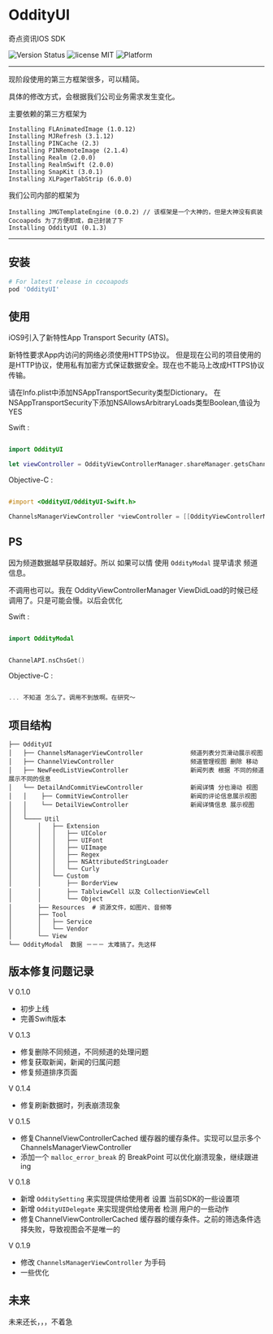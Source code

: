 # OddityUI

奇点资讯IOS SDK

 ![Version Status](https://img.shields.io/badge/OddityUI-1.0.1-brightgreen.svg)
 ![license MIT](https://img.shields.io/cocoapods/l/JSQMessagesViewController.svg)
 ![Platform](https://img.shields.io/badge/platform-ios-lightgrey.svg)

------------------------

现阶段使用的第三方框架很多，可以精简。

具体的修改方式，会根据我们公司业务需求发生变化。

主要依赖的第三方框架为

````
Installing FLAnimatedImage (1.0.12)
Installing MJRefresh (3.1.12)
Installing PINCache (2.3)
Installing PINRemoteImage (2.1.4)
Installing Realm (2.0.0)
Installing RealmSwift (2.0.0)
Installing SnapKit (3.0.1)
Installing XLPagerTabStrip (6.0.0)
````

我们公司内部的框架为
````
Installing JMGTemplateEngine (0.0.2) // 该框架是一个大神的，但是大神没有疯装 Cocoapods 为了方便即成，自己封装了下
Installing OddityUI (0.1.3)
````

------------------------

## 安装

````ruby
# For latest release in cocoapods
pod 'OddityUI'
````

## 使用

iOS9引入了新特性App Transport Security (ATS)。

新特性要求App内访问的网络必须使用HTTPS协议。
但是现在公司的项目使用的是HTTP协议，使用私有加密方式保证数据安全。现在也不能马上改成HTTPS协议传输。

请在Info.plist中添加NSAppTransportSecurity类型Dictionary。
在NSAppTransportSecurity下添加NSAllowsArbitraryLoads类型Boolean,值设为YES

Swift :
````swift

import OddityUI

let viewController = OddityViewControllerManager.shareManager.getsChannelsManagerViewController() // 首先获取UIViewController ，之后怎么跳转或者展示就很简单了

````

Objective-C :
````objective-c

#import <OddityUI/OddityUI-Swift.h>

ChannelsManagerViewController *viewController = [[OddityViewControllerManager shareManager]getsChannelsManagerViewController];
````

## PS

因为频道数据越早获取越好。所以 如果可以情 使用 `OddityModal` 提早请求 频道信息。

不调用也可以。我在 OddityViewControllerManager ViewDidLoad的时候已经调用了。只是可能会慢。以后会优化


Swift :
````swift

import OddityModal


ChannelAPI.nsChsGet()

````

Objective-C :
````objective-c

... 不知道 怎么了。调用不到放啊。在研究～
````

## 项目结构

```
├── OddityUI  
│   ├── ChannelsManagerViewController             频道列表分页滑动展示视图
│   ├── ChannelViewController                     频道管理视图 删除 移动
│   ├── NewFeedListViewController                 新闻列表 根据 不同的频道展示不同的信息
│   └── DetailAndCommitViewController             新闻详情 分也滑动 视图
│   │    ├── CommitViewController                 新闻的评论信息展示视图
│   │    └── DetailViewController                 新闻详情信息 展示视图
│   │
│   └──── Util
│       │   ├── Extension
│       │   │   ├── UIColor
│       │   │   ├── UIFont
│       │   │   ├── UIImage
│       │   │   ├── Regex
│       │   │   ├── NSAttributedStringLoader
│       │   │   └── Curly
│       │   └── Custom
│       │       ├── BorderView
│       │       ├── TablviewCell 以及 CollectionViewCell
│       │       └── Object
│       ├── Resources  # 资源文件，如图片、音频等
│       ├── Tool
│       │   ├── Service
│       │   └── Vendor
│       └── View
└── OddityModal  数据 －－－ 太难搞了。先这样
```

## 版本修复问题记录

V 0.1.0

* 初步上线
* 完善Swift版本

V 0.1.3

* 修复删除不同频道，不同频道的处理问题
* 修复获取新闻，新闻的归属问题
* 修复频道排序页面

V 0.1.4

* 修复刷新数据时，列表崩溃现象

V 0.1.5

* 修复ChannelViewControllerCached 缓存器的缓存条件。实现可以显示多个 ChannelsManagerViewController
* 添加一个 `malloc_error_break` 的 BreakPoint 可以优化崩溃现象，继续跟进ing

V 0.1.8

* 新增 `OdditySetting` 来实现提供给使用者 设置 当前SDK的一些设置项
* 新增 `OddityUIDelegate` 来实现提供给使用者 检测 用户的一些动作
* 修复ChannelViewControllerCached 缓存器的缓存条件。之前的筛选条件选择失败，导致视图会不是唯一的

V 0.1.9

* 修改 `ChannelsManagerViewController` 为手码
* 一些优化

## 未来

未来还长，，，不着急
